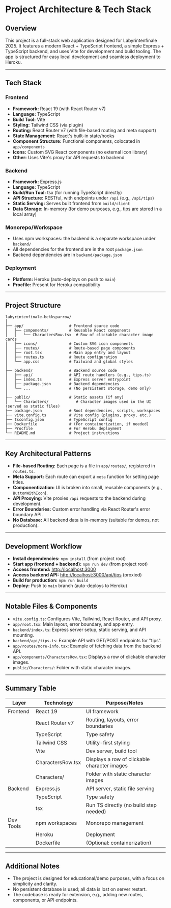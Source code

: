 # Project Architecture & Tech Stack

## Overview

This project is a full-stack web application designed for Labyrintenfinale 2025. It features a modern React + TypeScript frontend, a simple Express + TypeScript backend, and uses Vite for development and build tooling. The app is structured for easy local development and seamless deployment to Heroku.

---

## Tech Stack

### Frontend

- **Framework:** React 19 (with React Router v7)
- **Language:** TypeScript
- **Build Tool:** Vite
- **Styling:** Tailwind CSS (via plugin)
- **Routing:** React Router v7 (with file-based routing and meta support)
- **State Management:** React's built-in state/hooks
- **Component Structure:** Functional components, colocated in `app/components`
- **Icons:** Custom SVG React components (no external icon library)
- **Other:** Uses Vite's proxy for API requests to backend

### Backend

- **Framework:** Express.js
- **Language:** TypeScript
- **Build/Run Tool:** tsx (for running TypeScript directly)
- **API Structure:** RESTful, with endpoints under `/api` (e.g., `/api/tips`)
- **Static Serving:** Serves built frontend from `build/client`
- **Data Storage:** In-memory (for demo purposes, e.g., tips are stored in a local array)

### Monorepo/Workspace

- Uses npm workspaces: the backend is a separate workspace under `backend/`
- All dependencies for the frontend are in the root `package.json`
- Backend dependencies are in `backend/package.json`

### Deployment

- **Platform:** Heroku (auto-deploys on push to `main`)
- **Procfile:** Present for Heroku compatibility

---

## Project Structure

```
labyrintenfinale-bekksparrow/
│
├── app/                    # Frontend source code
│   ├── components/         # Reusable React components
│   │   └── CharactersRow.tsx  # Row of clickable character image cards
│   ├── icons/              # Custom SVG icon components
│   ├── routes/             # Route-based page components
│   ├── root.tsx            # Main app entry and layout
│   ├── routes.ts           # Route configuration
│   └── app.css             # Tailwind and global styles
│
├── backend/                # Backend source code
│   ├── api/                # API route handlers (e.g., tips.ts)
│   ├── index.ts            # Express server entrypoint
│   ├── package.json        # Backend dependencies
│   └── ...                 # (No persistent storage, demo only)
│
├── public/                 # Static assets (if any)
│   └── Characters/            # Character images used in the UI (served as static files)
├── package.json            # Root dependencies, scripts, workspaces
├── vite.config.ts          # Vite config (plugins, proxy, etc.)
├── tsconfig.json           # TypeScript config
├── Dockerfile              # (For containerization, if needed)
├── Procfile                # For Heroku deployment
└── README.md               # Project instructions
```

---

## Key Architectural Patterns

- **File-based Routing:** Each page is a file in `app/routes/`, registered in `routes.ts`.
- **Meta Support:** Each route can export a `meta` function for setting page titles.
- **Componentization:** UI is broken into small, reusable components (e.g., `ButtonWithIcon`).
- **API Proxying:** Vite proxies `/api` requests to the backend during development.
- **Error Boundaries:** Custom error handling via React Router's error boundary API.
- **No Database:** All backend data is in-memory (suitable for demos, not production).

---

## Development Workflow

- **Install dependencies:** `npm install` (from project root)
- **Start app (frontend + backend):** `npm run dev` (from project root)
- **Access frontend:** [http://localhost:3000](http://localhost:3000)
- **Access backend API:** [http://localhost:3000/api/tips](http://localhost:3000/api/tips) (proxied)
- **Build for production:** `npm run build`
- **Deploy:** Push to `main` branch (auto-deploys to Heroku)

---

## Notable Files & Components

- `vite.config.ts`: Configures Vite, Tailwind, React Router, and API proxy.
- `app/root.tsx`: Main layout, error boundary, and app entry.
- `backend/index.ts`: Express server setup, static serving, and API mounting.
- `backend/api/tips.ts`: Example API with GET/POST endpoints for "tips".
- `app/routes/more-info.tsx`: Example of fetching data from the backend API.
- `app/components/CharactersRow.tsx`: Displays a row of clickable character images.
- `public/Characters/`: Folder with static character images.

---

## Summary Table

| Layer      | Technology         | Purpose/Notes                                 |
|------------|--------------------|-----------------------------------------------|
| Frontend   | React 19           | UI framework                                  |
|            | React Router v7    | Routing, layouts, error boundaries            |
|            | TypeScript         | Type safety                                   |
|            | Tailwind CSS       | Utility-first styling                         |
|            | Vite               | Dev server, build tool                        |
|            | CharactersRow.tsx  | Displays a row of clickable character images   |
|            | Characters/        | Folder with static character images            |
| Backend    | Express.js         | API server, static file serving               |
|            | TypeScript         | Type safety                                   |
|            | tsx                | Run TS directly (no build step needed)        |
| Dev Tools  | npm workspaces     | Monorepo management                           |
|            | Heroku             | Deployment                                    |
|            | Dockerfile         | (Optional: containerization)                  |

---

## Additional Notes

- The project is designed for educational/demo purposes, with a focus on simplicity and clarity.
- No persistent database is used; all data is lost on server restart.
- The codebase is ready for extension, e.g., adding new routes, components, or API endpoints. 